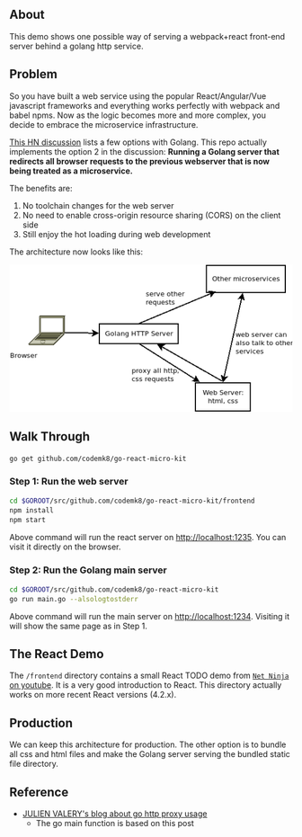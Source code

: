 
## About

This demo shows one possible way of serving a webpack+react front-end server behind a golang http service. 

## Problem

So you have built a web service using the popular React/Angular/Vue javascript frameworks and everything works perfectly with webpack and babel npms. Now as the logic becomes more and more complex, you decide to embrace the microservice infrastructure. 

[This HN discussion](https://news.ycombinator.com/item?id=13585449) lists a few options with Golang. This repo actually implements the option 2 in the discussion: **Running a Golang server that redirects all browser requests to the previous webserver that is now being treated as a microservice.**

The benefits are:

1. No toolchain changes for the web server
2. No need to enable cross-origin resource sharing (CORS) on the client side
3. Still enjoy the hot loading during web development

The architecture now looks like this:

![architecture](./docs/arch.png)

## Walk Through

```
go get github.com/codemk8/go-react-micro-kit
```

### Step 1: Run the web server

```bash
cd $GOROOT/src/github.com/codemk8/go-react-micro-kit/frontend
npm install
npm start
```

Above command will run the react server on <http://localhost:1235>. You can visit it directly on the browser.

### Step 2: Run the Golang main server

```bash
cd $GOROOT/src/github.com/codemk8/go-react-micro-kit
go run main.go --alsologtostderr
```

Above command will run the main server on <http://localhost:1234>. Visiting it will show the same page as in Step 1.

## The React Demo

The `/frontend` directory contains a small React TODO demo from [`Net Ninja` on youtube](https://www.youtube.com/watch?v=yZ0f1Apb5CU&list=PL4cUxeGkcC9i0_2FF-WhtRIfIJ1lXlTZR). It is a very good introduction to React. This directory actually works on more recent React versions (4.2.x).

## Production

We can keep this architecture for production. The other option is to bundle all css and html files and make the Golang server serving the bundled static file directory.

## Reference

* [JULIEN VALERY's blog about go http proxy usage](http://www.darul.io/post/2015-07-22_go-lang-simple-reverse-proxy)
    * The go main function is based on this post
